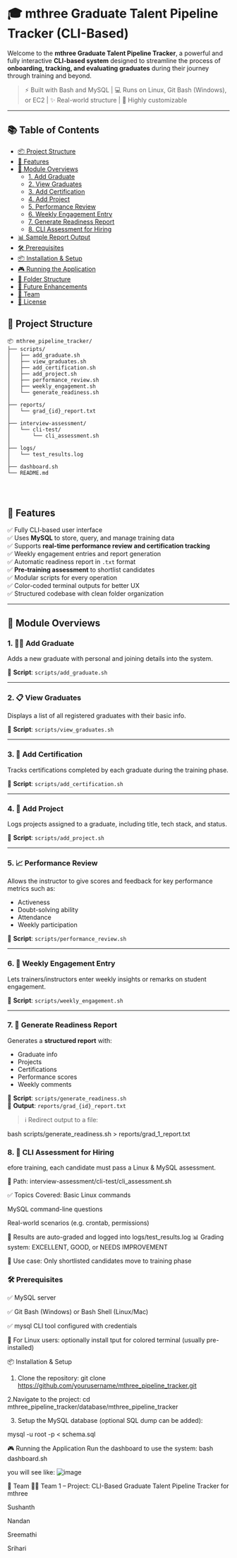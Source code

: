 # 🎓 mthree Graduate Talent Pipeline Tracker (CLI-Based)

Welcome to the **mthree Graduate Talent Pipeline Tracker**, a powerful and fully interactive **CLI-based system** designed to streamline the process of **onboarding, tracking, and evaluating graduates** during their journey through training and beyond.

> ⚡ Built with Bash and MySQL | 💻 Runs on Linux, Git Bash (Windows), or EC2 | ✨ Real-world structure | 🧠 Highly customizable

---

## 📚 Table of Contents

- [📦 Project Structure](#-project-structure)
- [🚀 Features](#-features)
- [📂 Module Overviews](#-module-overviews)
  - [1. Add Graduate](#1-add-graduate)
  - [2. View Graduates](#2-view-graduates)
  - [3. Add Certification](#3-add-certification)
  - [4. Add Project](#4-add-project)
  - [5. Performance Review](#5-performance-review)
  - [6. Weekly Engagement Entry](#6-weekly-engagement-entry)
  - [7. Generate Readiness Report](#7-generate-readiness-report)
  - [8. CLI Assessment for Hiring](#8-cli-assessment-for-hiring)
- [📊 Sample Report Output](#-sample-report-output)
- [🛠 Prerequisites](#-prerequisites)
- [📦 Installation & Setup](#-installation--setup)
- [🎮 Running the Application](#-running-the-application)
- [📁 Folder Structure](#-folder-structure)
- [📌 Future Enhancements](#-future-enhancements)
- [🤝 Team](#-team)
- [📄 License](#-license)

## 📂 Project Structure

```
📦 mthree_pipeline_tracker/
├── scripts/
│   ├── add_graduate.sh
│   ├── view_graduates.sh
│   ├── add_certification.sh
│   ├── add_project.sh
│   ├── performance_review.sh
│   ├── weekly_engagement.sh
│   └── generate_readiness.sh
│
├── reports/
│   └── grad_{id}_report.txt
│
├── interview-assessment/
│   └── cli-test/
│       └── cli_assessment.sh
│
├── logs/
│   └── test_results.log
│
├── dashboard.sh
└── README.md




```

## 🚀 Features

✅ Fully CLI-based user interface  
✅ Uses **MySQL** to store, query, and manage training data  
✅ Supports **real-time performance review and certification tracking**  
✅ Weekly engagement entries and report generation  
✅ Automatic readiness report in `.txt` format  
✅ **Pre-training assessment** to shortlist candidates  
✅ Modular scripts for every operation  
✅ Color-coded terminal outputs for better UX  
✅ Structured codebase with clean folder organization

---

## 📂 Module Overviews

### 1. 🧑‍🎓 Add Graduate
Adds a new graduate with personal and joining details into the system.

📄 **Script**: `scripts/add_graduate.sh`

---

### 2. 📋 View Graduates
Displays a list of all registered graduates with their basic info.

📄 **Script**: `scripts/view_graduates.sh`

---

### 3. 📜 Add Certification
Tracks certifications completed by each graduate during the training phase.

📄 **Script**: `scripts/add_certification.sh`

---

### 4. 💼 Add Project
Logs projects assigned to a graduate, including title, tech stack, and status.

📄 **Script**: `scripts/add_project.sh`

---

### 5. 📈 Performance Review
Allows the instructor to give scores and feedback for key performance metrics such as:
- Activeness
- Doubt-solving ability
- Attendance
- Weekly participation

📄 **Script**: `scripts/performance_review.sh`

---

### 6. 📅 Weekly Engagement Entry
Lets trainers/instructors enter weekly insights or remarks on student engagement.

📄 **Script**: `scripts/weekly_engagement.sh`

---

### 7. 📑 Generate Readiness Report
Generates a **structured report** with:
- Graduate info
- Projects
- Certifications
- Performance scores
- Weekly comments

📄 **Script**: `scripts/generate_readiness.sh`  
📁 **Output**: `reports/grad_{id}_report.txt`

> ℹ️ Redirect output to a file:

bash scripts/generate_readiness.sh > reports/grad_1_report.txt

### 8. 🧪 CLI Assessment for Hiring

efore training, each candidate must pass a Linux & MySQL assessment.

📁 Path: interview-assessment/cli-test/cli_assessment.sh

✅ Topics Covered:
Basic Linux commands

MySQL command-line questions

Real-world scenarios (e.g. crontab, permissions)

📝 Results are auto-graded and logged into logs/test_results.log
📊 Grading system: EXCELLENT, GOOD, or NEEDS IMPROVEMENT

🎯 Use case: Only shortlisted candidates move to training phase


### 🛠 Prerequisites
✅ MySQL server

✅ Git Bash (Windows) or Bash Shell (Linux/Mac)

✅ mysql CLI tool configured with credentials

🐧 For Linux users: optionally install tput for colored terminal (usually pre-installed)

📦 Installation & Setup

1. Clone the repository:
git clone https://github.com/yourusername/mthree_pipeline_tracker.git

2.Navigate to the project:
cd mthree_pipeline_tracker/database/mthree_pipeline_tracker

3. Setup the MySQL database (optional SQL dump can be added):

mysql -u root -p < schema.sql

🎮 Running the Application
Run the dashboard to use the system:
bash dashboard.sh

you will see like:
![image](https://github.com/user-attachments/assets/07f4fa8d-136b-4e28-8952-260da71c06f7)

🤝 Team
👨‍💻 Team 1 – Project: CLI-Based Graduate Talent Pipeline Tracker for mthree

Sushanth

Nandan

Sreemathi

Srihari


